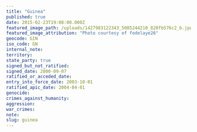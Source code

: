 ```yaml
---
title: "Guinea"
published: true
date: 2015-02-23T19:08:00.000Z
featured_image_path: /uploads/1427983122343_5085244210_820fb576c2_b.jpg
featured_image_attribution: "Photo courtesy of fodelaye26"
geocode: GIN
iso_code: GN
internal_note:
territory:
state_party: true
signed_but_not_ratified:
signed_date: 2000-09-07
ratified_or_acceded_date:
entry_into_force_date: 2003-10-01
ratified_apic_date: 2004-04-01
genocide:
crimes_against_humanity:
aggression:
war_crimes:
note:
slug: guinea
---
```

